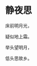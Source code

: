 <!DOCTYPE html>
<html lang="en">
<head>
    <meta charset="UTF-8">
    <style type="text/css">
        body{
            background-image: url(.images/0/2.png/);
        }
    </style>
</head>
<body>
<h1>静夜思</h1>
<p>床前明月光，</p>
<p>疑似地上霜。</p>
<p>举头望明月，</p>
<p>低头思故乡。</p>
<body>
</html>
